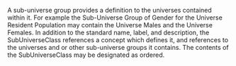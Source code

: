 A sub-universe group provides a definition to the universes contained within it. For example the Sub-Universe Group of Gender for the Universe Resident Population may contain the Universe Males and the Universe Females. In addition to the standard name, label, and description, the SubUniverseClass references a concept which defines it, and references to the universes and or other sub-universe groups it contains. The contents of the SubUniverseClass may be designated as ordered.